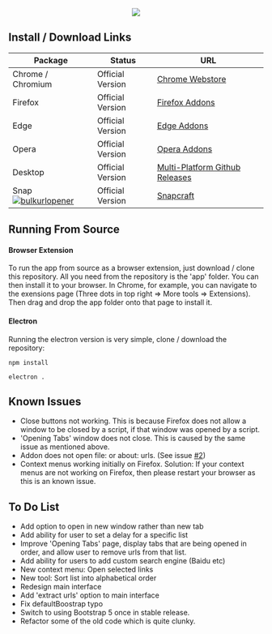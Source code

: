 <p align="center">
    <img src="https://static.euanriggans.com/file/static-euanriggans-com/apps/bulkurlopener/images/440x280.png">
</p>

## Install / Download Links

| Package | Status | URL |
| ------- | ---------- | ---- |
| Chrome / Chromium | Official Version | [Chrome Webstore](https://chrome.google.com/webstore/detail/bulk-url-opener/kgnfciolbjojfdbbelbdbhhocjmhenep) |
| Firefox | Official Version | [Firefox Addons](https://addons.mozilla.org/en-GB/firefox/addon/bulkurlopener/) |
| Edge | Official Version | [Edge Addons](https://microsoftedge.microsoft.com/addons/detail/bulk-url-opener/cfopcknfhpogkpcnnppcaedkhokachoo) |
| Opera | Official Version | [Opera Addons](https://addons.opera.com/en-gb/extensions/details/bulk-url-opener-2/) |
| Desktop | Official Version | [Multi-Platform Github Releases](https://github.com/EuanRiggans/BulkURLOpener/releases) |
| Snap [![bulkurlopener](https://snapcraft.io//bulkurlopener/badge.svg)](https://snapcraft.io/bulkurlopener) | Official Version | [Snapcraft](https://snapcraft.io/bulkurlopener) |

## Running From Source

#### Browser Extension

To run the app from source as a browser extension, just download / clone this repository. All you need from the repository is the 'app' folder. You can then install it to your browser. In Chrome, for example, you can navigate to the exensions page (Three dots in top right => More tools => Extensions). Then drag and drop the app folder onto that page to install it.

#### Electron

Running the electron version is very simple, clone / download the repository:

```shell script
npm install
```

```shell script
electron .
```

## Known Issues

- Close buttons not working. This is because Firefox does not allow a window to be closed by a script, if that window was opened by a script.
- 'Opening Tabs' window does not close. This is caused by the same issue as mentioned above.
- Addon does not open file: or about: urls. (See issue [#2](https://github.com/EuanRiggans/BulkURLOpener/issues/2))
- Context menus working initially on Firefox. Solution: If your context menus are not working on Firefox, then please restart your browser as this is an known issue. 

## To Do List

- Add option to open in new window rather than new tab
- Add ability for user to set a delay for a specific list
- Improve 'Opening Tabs' page, display tabs that are being opened in order, and allow user to remove urls from that list.
- Add ability for users to add custom search engine (Baidu etc)
- New context menu: Open selected links
- New tool: Sort list into alphabetical order
- Redesign main interface
- Add 'extract urls' option to main interface
- Fix defaultBoostrap typo
- Switch to using Bootstrap 5 once in stable release.
- Refactor some of the old code which is quite clunky.
